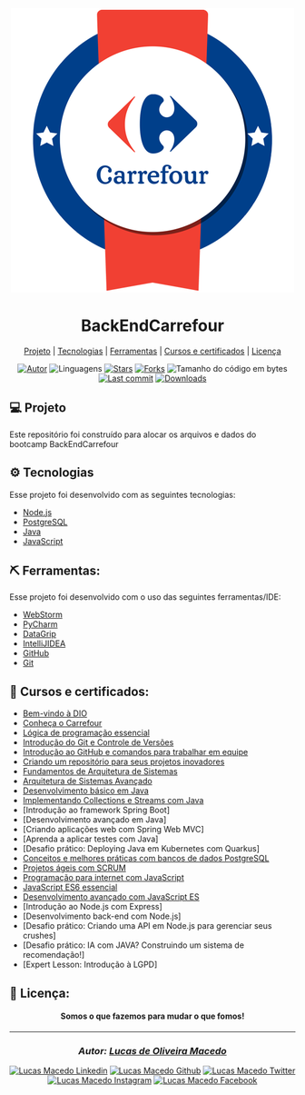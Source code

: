 <div align="center">

![github](assets/logo.png "logo")
</div>

<div align="center">

# BackEndCarrefour
</div>
<div align="center">

  [Projeto](#-projeto) | 
  [Tecnologias](#-tecnologias) | 
  [Ferramentas](#-ferramentas) | 
  [Cursos e certificados](#-cursos-e-certificados) | 
  [Licença](#-licença)
</div>

<div align="center">

[![Autor](https://img.shields.io/badge/autor-Lucas%20de%20Oliveira%20Macedo-920629?style=flat-square)](https://github.com/lucasomac)
![Linguagens](https://img.shields.io/github/languages/count/lucasomac/BackEndCarrefour?color=920629&style=flat-square)
[![Stars](https://img.shields.io/github/stars/lucasomac/BackEndCarrefour?color=920629&style=flat-square)](https://github.com/lucasomac/BackEndCarrefour/stargazers)
[![Forks](https://img.shields.io/github/forks/lucasomac/BackEndCarrefour?color=920629&style=flat-square)](https://github.com/lucasomac/BackEndCarrefour/network/members)
![Tamanho do código em bytes](https://img.shields.io/github/repo-size/lucasomac/BackEndCarrefour?color=920629&style=flat-square)
[![Last commit](https://img.shields.io/github/last-commit/lucasomac/BackEndCarrefour?color=920629&style=flat-square)](https://github.com/lucasomac/BackEndCarrefour/commits/master)
[![Downloads](https://img.shields.io/github/downloads/lucasomac/BackEndCarrefour/total?color=920629&style=flat-square)](https://github.com/lucasomac/BackEndCarrefour/releases)
</div>

## 💻 Projeto

Este repositório foi construído para alocar os arquivos e dados do bootcamp BackEndCarrefour

## ⚙ Tecnologias

Esse projeto foi desenvolvido com as seguintes tecnologias:

- [Node.js](https://nodejs.org/en/)
- [PostgreSQL](https://www.postgresql.org/)
- [Java](https://www.java.com/en/)
- [JavaScript](https://www.javascript.com/)

## ⛏ Ferramentas:

Esse projeto foi desenvolvido com o uso das seguintes ferramentas/IDE:

- [WebStorm](https://www.jetbrains.com/pt-br/webstorm/)
- [PyCharm](https://www.jetbrains.com/pt-br/pycharm/)
- [DataGrip](https://www.jetbrains.com/pt-br/datagrip/)
- [IntelliJIDEA](https://www.jetbrains.com/pt-br/idea/)
- [GitHub](https://github.com/)
- [Git](https://git-scm.com/)

## 🏁 Cursos e certificados:

- [Bem-vindo à DIO](/certificados/24CA67BD.pdf)
- [Conheça o Carrefour](/certificados/24CA67BD.pdf)
- [Lógica de programação essencial](/certificados/F891B545.pdf)
- [Introdução do Git e Controle de Versões](/certificados/88031C73.pdf)
- [Introdução ao GitHub e comandos para trabalhar em equipe](/certificados/8A23B66A.pdf)
- [Criando um repositório para seus projetos inovadores](/certificados/7769FC21.pdf)
- [Fundamentos de Arquitetura de Sistemas](/certificados/5B342C88.pdf)
- [Arquitetura de Sistemas Avançado](/certificados/E5CE7935.pdf)
- [Desenvolvimento básico em Java](/certificados/57D1EC40.pdf)
- [Implementando Collections e Streams com Java](/certificados/9DA2805D.pdf)
- [Introdução ao framework Spring Boot]
- [Desenvolvimento avançado em Java]
- [Criando aplicações web com Spring Web MVC]
- [Aprenda a aplicar testes com Java]
- [Desafio prático: Deploying Java em Kubernetes com Quarkus]
- [Conceitos e melhores práticas com bancos de dados PostgreSQL](/certificados/F0824D30.pdf)
- [Projetos ágeis com SCRUM](/certificados/BBCAA04A.pdf)
- [Programação para internet com JavaScript](/certificados/170F6F18.pdf)
- [JavaScript ES6 essencial](/certificados/1732C5C4.pdf)
- [Desenvolvimento avançado com JavaScript ES](/certificados/2EE27DAA.pdf)
- [Introdução ao Node.js com Express]
- [Desenvolvimento back-end com Node.js]
- [Desafio prático: Criando uma API em Node.js para gerenciar seus crushes]
- [Desafio prático: IA com JAVA? Construindo um sistema de recomendação!]
- [Expert Lesson: Introdução à LGPD]

## 📜 Licença:


<div align="center"> 

#### Somos o que fazemos para mudar o que fomos!
</div>

---

<div align="center"> 

### *Autor: [Lucas de Oliveira Macedo](https://github.com/lucasomac "Lucas de Oliveira Macedo")* </div>

<div align="center">

[![Lucas Macedo Linkedin](https://img.shields.io/badge/LinkedIn-lucasomac-blue?logo=linkedin "linkedin")](https://www.linkedin.com/in/lucasomac)
[![Lucas Macedo Github](https://img.shields.io/badge/GitHub-lucasomac-lightgrey?logo=github "github")](https://github.com/lucasomac)
[![Lucas Macedo Twitter](https://img.shields.io/badge/Twitter-_lucasomac-blue?logo=twitter "twitter")](https://twitter.com/lucasomac)
[![Lucas Macedo Instagram](https://img.shields.io/badge/Instragram-lucasomac-E10979?logo=instagram "instagram")](https://instagram.com/lucasomac)
[![Lucas Macedo Facebook](https://img.shields.io/badge/Facebook-lucasomac-blue?logo=facebook "facebook")](https://facebook.com/lucasomac) </div>